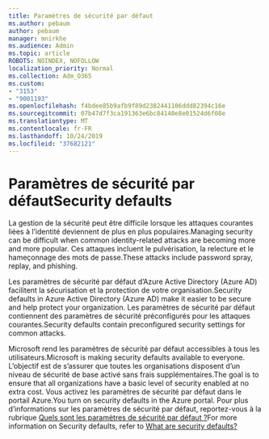 ```yaml
---
title: Paramètres de sécurité par défaut
ms.author: pebaum
author: pebaum
manager: mnirkhe
ms.audience: Admin
ms.topic: article
ROBOTS: NOINDEX, NOFOLLOW
localization_priority: Normal
ms.collection: Adm_O365
ms.custom:
- "3153"
- "9001193"
ms.openlocfilehash: f4bdee85b9afb9f89d2382441106ddd82394c16e
ms.sourcegitcommit: 07b47d7f3ca191363e6bc84140e8e01524d6f08e
ms.translationtype: MT
ms.contentlocale: fr-FR
ms.lasthandoff: 10/24/2019
ms.locfileid: "37682121"
---
```

# <a name="security-defaults"></a><span data-ttu-id="25d05-102">Paramètres de sécurité par défaut</span><span class="sxs-lookup"><span data-stu-id="25d05-102">Security defaults</span></span>

<span data-ttu-id="25d05-103">La gestion de la sécurité peut être difficile lorsque les attaques courantes liées à l’identité deviennent de plus en plus populaires.</span><span class="sxs-lookup"><span data-stu-id="25d05-103">Managing security can be difficult when common identity-related attacks are becoming more and more popular.</span></span> <span data-ttu-id="25d05-104">Ces attaques incluent le pulvérisation, la relecture et le hameçonnage des mots de passe.</span><span class="sxs-lookup"><span data-stu-id="25d05-104">These attacks include password spray, replay, and phishing.</span></span>

<span data-ttu-id="25d05-105">Les paramètres de sécurité par défaut d’Azure Active Directory (Azure AD) facilitent la sécurisation et la protection de votre organisation.</span><span class="sxs-lookup"><span data-stu-id="25d05-105">Security defaults in Azure Active Directory (Azure AD) make it easier to be secure and help protect your organization.</span></span> <span data-ttu-id="25d05-106">Les paramètres de sécurité par défaut contiennent des paramètres de sécurité préconfigurés pour les attaques courantes.</span><span class="sxs-lookup"><span data-stu-id="25d05-106">Security defaults contain preconfigured security settings for common attacks.</span></span>

<span data-ttu-id="25d05-107">Microsoft rend les paramètres de sécurité par défaut accessibles à tous les utilisateurs.</span><span class="sxs-lookup"><span data-stu-id="25d05-107">Microsoft is making security defaults available to everyone.</span></span> <span data-ttu-id="25d05-108">L’objectif est de s’assurer que toutes les organisations disposent d’un niveau de sécurité de base activé sans frais supplémentaires.</span><span class="sxs-lookup"><span data-stu-id="25d05-108">The goal is to ensure that all organizations have a basic level of security enabled at no extra cost.</span></span> <span data-ttu-id="25d05-109">Vous activez les paramètres de sécurité par défaut dans le portail Azure.</span><span class="sxs-lookup"><span data-stu-id="25d05-109">You turn on security defaults in the Azure portal.</span></span> <span data-ttu-id="25d05-110">Pour plus d’informations sur les paramètres de sécurité par défaut, reportez-vous à la rubrique [Quels sont les paramètres de sécurité par défaut ?](https://docs.microsoft.com/azure/active-directory/conditional-access/concept-conditional-access-security-defaults)</span><span class="sxs-lookup"><span data-stu-id="25d05-110">For more information on Security defaults, refer to [What are security defaults?](https://docs.microsoft.com/azure/active-directory/conditional-access/concept-conditional-access-security-defaults)</span></span>